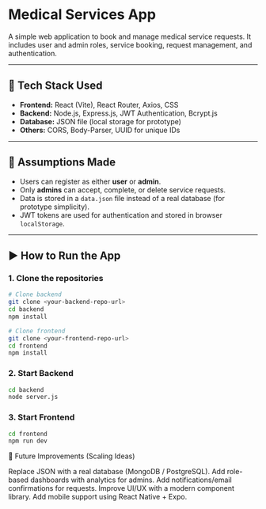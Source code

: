 # Medical Services App

A simple web application to book and manage medical service requests. It includes user and admin roles, service booking, request management, and authentication.

---

## 🚀 Tech Stack Used
- **Frontend:** React (Vite), React Router, Axios, CSS
- **Backend:** Node.js, Express.js, JWT Authentication, Bcrypt.js
- **Database:** JSON file (local storage for prototype)
- **Others:** CORS, Body-Parser, UUID for unique IDs

---

## 📌 Assumptions Made
- Users can register as either **user** or **admin**.
- Only **admins** can accept, complete, or delete service requests.
- Data is stored in a `data.json` file instead of a real database (for prototype simplicity).
- JWT tokens are used for authentication and stored in browser `localStorage`.

---

## ▶️ How to Run the App

### 1. Clone the repositories
```bash
# Clone backend
git clone <your-backend-repo-url>
cd backend
npm install

# Clone frontend
git clone <your-frontend-repo-url>
cd frontend
npm install

```
### 2. Start Backend
```bash 
cd backend
node server.js

```
### 3. Start Frontend
```bash
cd frontend
npm run dev

```


🌱 Future Improvements (Scaling Ideas)

Replace JSON with a real database (MongoDB / PostgreSQL).
Add role-based dashboards with analytics for admins.
Add notifications/email confirmations for requests.
Improve UI/UX with a modern component library.
Add mobile support using React Native + Expo.

